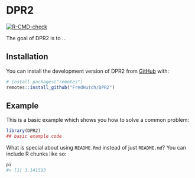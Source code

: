 
<!-- README.md is generated from README.Rmd. Please edit that file -->

# DPR2

<!-- badges: start -->

[![R-CMD-check](https://github.com/FredHutch/DPR2/actions/workflows/R-CMD-check.yaml/badge.svg)](https://github.com/FredHutch/DPR2/actions/workflows/R-CMD-check.yaml)
<!-- badges: end -->

The goal of DPR2 is to …

## Installation

You can install the development version of DPR2 from
[GitHub](https://github.com/) with:

``` r
# install.packages("remotes")
remotes::install_github("FredHutch/DPR2")
```

## Example

This is a basic example which shows you how to solve a common problem:

``` r
library(DPR2)
## basic example code
```

What is special about using `README.Rmd` instead of just `README.md`?
You can include R chunks like so:

``` r
pi
#> [1] 3.141593
```
